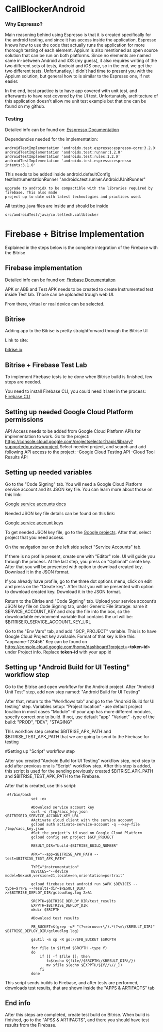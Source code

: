 # CallBlockerAndroid


### Why Espresso?

Main reasoning behind using Espresso is that it is created specifically for
the android testing, and since it has access inside the application, Espresso
knows how to use the code that actually runs the application for more 
thorough testing of each element. Appium is also mentioned as open source solution
that can be run on both platforms. Since no elements are named same in-between
Android and iOS (my guess), it also requires writing of the two different sets of
tests, Android and iOS one, so in the end, we get the two different tests.
Unfortunatley, I didn't had time to present you with the Appium solution,
but general how to is similar to the Espresso one, if not easier. 

In the end, best practice is to have app covered with unit test, and afterwards to
have rest covered by the UI test. Unfortunately, architecture of this application
doesn't allow me unit test example but that one can be found on my github. 

### Testing

Detailed info can be found on: [Esspresso Documentation](https://developer.android.com/training/testing/espresso)

Dependencies needed for the implementation:

```
androidTestImplementation 'androidx.test.espresso:espresso-core:3.2.0'
androidTestImplementation 'androidx.test:runner:1.2.0'
androidTestImplementation 'androidx.test:rules:1.2.0'
androidTestImplementation 'androidx.test.espresso:espresso-intents:3.1.0'
```

This needs to be added inside android.defaultConfig
    testInstrumentationRunner "androidx.test.runner.AndroidJUnitRunner"
```    
upgrade to androidX to be compactible with the libraries required by firebase. This also made
project up to date with latest technologies and practices used.
```
     
All testing .java files are inside and should be inside 
```
src/androidTest/java/co.teltech.callblocker
````

# Firebase + Bitrise Implementation

Explained in the steps below is the complete integration of the Firebase with the Bitrise

## Firebase implementation

Detailed info can be found on: [Firebase Documentaiton](https://firebase.google.com/docs/android/setup)

APK or ABB and Test APK needs to be created to create Instrumented test inside Test lab. Those can
be uploaded trough web UI.

From there, virtual or real device can be selected. 

## Bitrise

Adding app to the Bitrise is pretty straightforward through the Bitrise UI

Link to site: 

[bitrise.io](https://www.bitrise.io/)

## Bitrise + Firebase Test Lab

To implement Firebase tests te be done when Bitrise build is finished, few steps are needed.

You need to install Firebase CLI, you could need it later in the process:
[Firebase CLI](https://firebase.google.com/docs/cli/#install-cli-mac-linux)

## Setting up needed Google Cloud Platform permissions

API Access needs to be added from Google Cloud Platform APIs for implementation to work.
Go to the project: https://console.cloud.google.com/projectselector2/apis/library?supportedpurview=project
Select needed project, and search and add following API access to the project:
-Google Cloud Testing API 
-Cloud Tool Results API

## Setting up needed variables

Go to the "Code Signing" tab.
You will need a Google Cloud Platform service account and its JSON key file.
You can learn more about those on this link: 

[Google service accounts docs](https://cloud.google.com/compute/docs/access/service-accounts)

Needed JSON key file details can be found on this link: 

[Google service account keys](https://cloud.google.com/iam/docs/creating-managing-service-account-keys#iam-service-account-keys-create-console)

To get needed JSON key file, go to the 
[Google projects](https://console.cloud.google.com/project/_/iam-admin).
After that, select project that you need access.

On the navigation bar on the left side select "Service Accounts" tab.

If there is no profile present, create one with "Editor" role. UI will guide you through the process.
At the last step, you press on "Optional" create key. After that you will be presented with option to download
created key. Download it in the JSON format.

If you already have profile, go to the three dot options menu, click on edit and press on the "Create key".
After that you will be presented with option to download created key. Download it in the JSON format.

Return to the Bitrise and "Code Signing" tab.
Upload your service account’s JSON key file on Code Signing tab, under Generic File Storage: name it 
SERVICE_ACCOUNT_KEY and drop the file into the box, so the downloadable environment variable that
contains the url will be: $BITRISEIO_SERVICE_ACCOUNT_KEY_URL

Go to the "Env Vars" tab, and add "GCP_PROJECT" variable.
This is to have Google Cloud Project key available.
Format of that key is like this: "appname-123456"
Key can be found on https://console.cloud.google.com/home/dashboard?project=<**token-id**> under Project info.
Replace **token-id** with your app id


## Setting up "Android Build for UI Testing" workflow step

Go to the Bitrise and open workflow for the Android project. After 
"Android Unit Test"
step, add new step named: "Android Build for UI Testing"

After that, return to the "Workflows tab" and go to the "Android Build for UI testing" step.
Variables setup:
"Project location"
-use default project location in most cases
"Module"
-if your app has more different modules, specify correct one to build. If not, use default "app"
"Variant"
-type of the build: "PROD", "DEV", "STAGING"

This workflow step creates $BITRISE_APK_PATH and $BITRISE_TEST_APK_PATH that we are going to send to the 
Firebase for testing

#Setting up "Script" workflow step

After you created "Android Build for UI Testing" workflow step, next step to add after previous one is
"Script" workflow step. After this step is added, this script is used for the sending previously created 
$BITRISE_APK_PATH and $BITRISE_TEST_APK_PATH to the Firebase.

After that is created, use this script:
```
 #!/bin/bash
            set -ex

            #Download service account key
            curl -o /tmp/sacc_key.json $BITRISEIO_SERVICE_ACCOUNT_KEY_URL
            #Activate cloud client with the service account
            gcloud auth activate-service-account -q --key-file /tmp/sacc_key.json
            #Set the project's id used on Google Cloud Platform
            gcloud config set project $GCP_PROJECT

            RESULT_DIR="build-$BITRISE_BUILD_NUMBER"

            APK="--app=$BITRISE_APK_PATH --test=$BITRISE_TEST_APK_PATH"

            TYPE="instrumentation"
            DEVICES="--device model=Nexus6,version=21,locale=en,orientation=portrait"

            gcloud firebase test android run $APK $DEVICES --type=$TYPE --results-dir=$RESULT_DIR/ >>$BITRISE_DEPLOY_DIR/gcloudlog.log 2>&1

            SRCPTH=$BITRISE_DEPLOY_DIR/test_results
            EXPPTH=$BITRISE_DEPLOY_DIR
            mkdir $SRCPTH

            #Download test results

            FB_BUCKET=$(grep -oP "(?<=browser\/).*(?<=\/$RESULT_DIR)" $BITRISE_DEPLOY_DIR/gcloudlog.log)

            gsutil -m cp -R gs://$FB_BUCKET $SRCPTH

            for file in $(find $SRCPTH -type f)
            do
                if [[ -f $file ]]; then
                   f=$(echo ${file//$SRCPTH\/$RESULT_DIR\/})
                   mv $file $(echo $EXPPTH/${f//\//_})
                fi
            done 
```
 This script sends builds to Firebase, and after tests are performed, downloads test results, that are shown inside 
 the "APPS & ARTIFACTS" tab


## End info

After this steps are completed, create test build on Bitrise. When build is finished,
go to the "APSS & ARTIFACTS", and there you should have test results from the Firebase.










    
    
    
    
    

